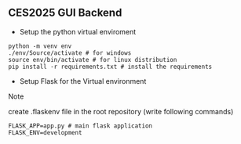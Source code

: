 ## CES2025 GUI Backend 

* Setup the python virtual enviroment 
```
python -m venv env 
./env/Source/activate # for windows 
source env/bin/activate # for linux distribution
pip install -r requirements.txt # install the requirements 
```

* Setup Flask for the Virtual environment 
> [!NOTE]
> create .flaskenv file in the root repository (write following commands)
```
FLASK_APP=app.py # main flask application 
FLASK_ENV=development
```